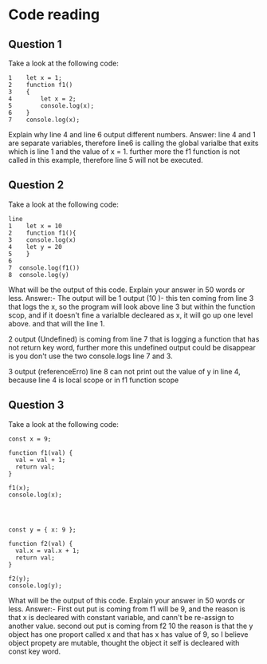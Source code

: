 # Code reading

## Question 1

Take a look at the following code:

```
1    let x = 1;
2    function f1()
3    {
4        let x = 2;
5        console.log(x);
6    }
7    console.log(x);
```

Explain why line 4 and line 6 output different numbers.
Answer:
line 4 and 1 are separate variables, therefore line6 is calling the global varialbe that exits which is line 1 and the value of x = 1.
further more the f1 function is not called in this example, therefore line 5 will not be executed.

## Question 2

Take a look at the following code:

```
line
1    let x = 10
2    function f1(){
3    console.log(x)
4    let y = 20
5    }
6
7  console.log(f1())
8  console.log(y)
```

What will be the output of this code. Explain your answer in 50 words or less.
Answer:-
The output will be
1 output (10 )- this ten coming from line 3 that logs the x, so the program will look above line 3 but within the function scop,
and if it doesn't fine a varialble decleared as x, it will go up one level above. and that will the line 1.

2 output (Undefined) is coming from line 7 that is logging a function that has not return key word, further more this undefined output
could be disappear is you don't use the two console.logs line 7 and 3.

3 output (referenceErro) line 8 can not print out the value of y in line 4, because line 4 is local scope or in f1 function scope

## Question 3

Take a look at the following code:

```
const x = 9;

function f1(val) {
  val = val + 1;
  return val;
}

f1(x);
console.log(x);




const y = { x: 9 };

function f2(val) {
  val.x = val.x + 1;
  return val;
}

f2(y);
console.log(y);
```

What will be the output of this code. Explain your answer in 50 words or less.
Answer:-
First out put is coming from f1 will be 9, and the reason is that x is decleared with constant variable, and cann't be re-assign to another value.
second out put is coming from f2 10 the reason is that the y object has one proport called x and that has x has value of 9, 
so I believe object propety are mutable, thought the object it self is decleared with const key word.
